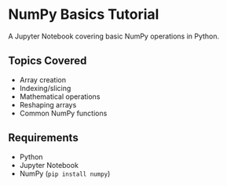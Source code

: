 # NumPy Basics Tutorial

A Jupyter Notebook covering basic NumPy operations in Python.

## Topics Covered
- Array creation
- Indexing/slicing
- Mathematical operations
- Reshaping arrays
- Common NumPy functions

## Requirements
- Python
- Jupyter Notebook
- NumPy (`pip install numpy`)
